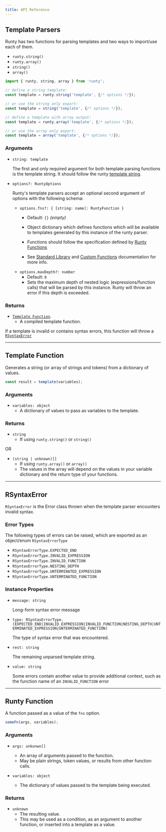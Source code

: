```yaml
---
title: API Reference
---
```


## Template Parsers

Runty has two functions for parsing templates and two ways to import/use each of them. 

* `runty.string()`
* `runty.array()`
* `string()`
* `array()`

```javascript
import { runty, string, array } from 'runty';

// define a string template:
const template = runty.string('template', {/* options */});

// or use the string only export:
const template = string('template', {/* options */});

// define a template with array output:
const template = runty.array('template', {/* options */});

// or use the array only export:
const template = array('template', {/* options */});
```

### Arguments

* `string: template`

    The first and only required argument for both template parsing functions is the template string. It should follow the runty [template string](syntax.md).

* `options?: RuntyOptions`

    Runty's template parsers accept an optional second argument of options with the following schema:

    *   `options.fns?: { [string: name]: RuntyFunction }`
        * Default: `{}` *(empty)*
        * Object dictionary which defines functions which will be available to templates generated by this instance of the runty parser.
        * Functions should follow the specification defined by [Runty Functions](#runty-function)

        * See [Standard Library](fns.md) and [Custom Functions](custom-fns.md) documentation for more info.
    *   `options.maxDepth?: number`
        * Default: `8`
        * Sets the maximum depth of nested logic (expressions/function calls) that will be parsed by this instance. Runty will throw an error if this depth is exceeded.

### Returns

*   [`Template Function`](#template-function).
    * A compiled template function.

If a template is invalid or contains syntax errors, this function will throw a [`RSyntaxError`](#rsyntaxerror)

------

## Template Function

Generates a string (or array of strings and tokens) from a dictionary of values.

```javascript
const result = template(variables);
```

### Arguments

*   `variables: object`
    * A dictionary of values to pass as variables to the template.

### Returns

*   `string`
    * If using `runty.string()` or `string()`

OR

*   `(string | unknown)[]`
    * If using `runty.array()` or `array()`
    * The values in the array will depend on the values in your variable dictionary and the return type of your functions.

------

## RSyntaxError

`RSyntaxError` is the Error class thrown when the template parser encounters invalid syntax.

### Error Types

The following types of errors can be raised, which are exported as an object/enum `RSyntaxErrorType`

* `RSyntaxErrorType.EXPECTED_END`
* `RSyntaxErrorType.INVALID_EXPRESSION`
* `RSyntaxErrorType.INVALID_FUNCTION`
* `RSyntaxErrorType.NESTING_DEPTH`
* `RSyntaxErrorType.UNTERMINATED_EXPRESSION`
* `RSyntaxErrorType.UNTERMINATED_FUNCTION`

### Instance Properties

*   `message: string`

    Long-form syntax error message

*   `type: RSyntaxErrorType.(EXPECTED_END|INVALID_EXPRESSION|INVALID_FUNCTION|NESTING_DEPTH|UNTERMINATED_EXPRESSION|UNTERMINATED_FUNCTION)`

    The type of syntax error that was encountered.

*   `rest: string`

    The remaining unparsed template string.

*   `value: string`

    Some errors contain another value to provide additional context, such as the function name of an `INVALID_FUNCTION` error

-------

## Runty Function

A function passed as a value of the `fns` option.

```javascript
someFn(args, variables);
```

### Arguments

*   `args: unkonwn[]`
    * An array of arguments passed to the function.
    * May be plain strings, token values, or results from other function calls.

*   `variables: object`
    * The dictionary of values passed to the template being executed.

### Returns

*   `unknown`
    * The resulting value.
    * This may be used as a condition, as an argument to another function, or inserted into a template as a value.
